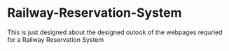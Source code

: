 # Railway-Reservation-System
This is just designed about the designed outook of the webpages requried for a Railway Reservation System

